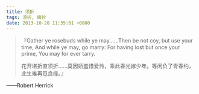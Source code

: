 ```yaml
---
title: 须折
tags: 须折, 摘抄
date: 2013-10-20 11:35:01 +0800
---
```



> 『Gather ye rosebuds while ye may......Then be not coy, but use your time, And while ye may, go marry: For having lost but once your prime, You may for ever tarry.
>
> 花开堪折直须折……莫因娇羞惜爱怜，乘此春光嫁少年。等闲负了青春约，此生难再觅良缘。』

——Robert Herrick

